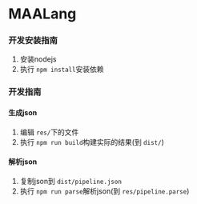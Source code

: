 # MAALang

### 开发安装指南

1. 安装nodejs
2. 执行 `npm install`安装依赖

### 开发指南

#### 生成json

1. 编辑 `res/`下的文件
2. 执行 `npm run build`构建实际的结果(到 `dist/`)

#### 解析json

1. 复制json到 `dist/pipeline.json`
2. 执行 `npm run parse`解析json(到 `res/pipeline.parse`)
